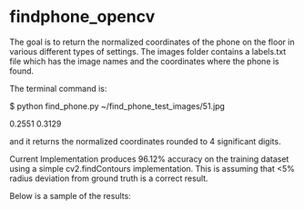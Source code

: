 # findphone_opencv

The goal is to return the normalized coordinates of the phone on the floor in various different types of settings. The images folder contains a labels.txt file which has the image names and the coordinates where the phone is found. 

The terminal command is:

$ python find_phone.py ~/find_phone_test_images/51.jpg 

0.2551 0.3129

and it returns the normalized coordinates rounded to 4 significant digits. 

Current Implementation produces 96.12% accuracy on the training dataset using a simple cv2.findContours implementation. This is assuming that <5% radius deviation from ground truth is a correct result.

Below is a sample of the results:

